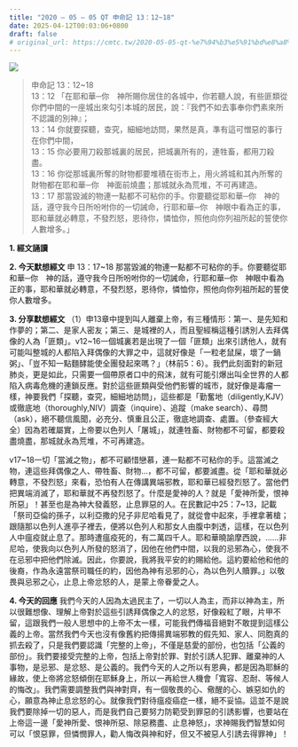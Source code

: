 ```yaml
---
title: "2020 – 05 – 05 QT 申命記 13：12~18"
date: 2025-04-12T00:03:06+0800
draft: false
# original_url: https://cmtc.tw/2020-05-05-qt-%e7%94%b3%e5%91%bd%e8%a8%98-13%ef%bc%9a1218
---
```


![](/images/qt.jpg)
> 申命記 13：12\~18  
> 13：12 「在耶和華─你　神所賜你居住的各城中，你若聽人說，有些匪類從你們中間的一座城出來勾引本城的居民，說：『我們不如去事奉你們素來所不認識的別神』；  
> 13：14 你就要探聽，查究，細細地訪問，果然是真，準有這可憎惡的事行在你們中間，  
> 13：15 你必要用刀殺那城裏的居民，把城裏所有的，連牲畜，都用刀殺盡。  
> 13：16 你從那城裏所奪的財物都要堆積在街市上，用火將城和其內所奪的財物都在耶和華─你　神面前燒盡；那城就永為荒堆，不可再建造。  
> 13：17 那當毀滅的物連一點都不可粘你的手。你要聽從耶和華─你　神的話，遵守我今日所吩咐你的一切誡命，行耶和華─你　神眼中看為正的事，耶和華就必轉意，不發烈怒，恩待你，憐恤你，照他向你列祖所起的誓使你人數增多。」

**1. 經文誦讀**

**2.  今天默想經文**
申 13：17\~18 那當毀滅的物連一點都不可粘你的手。你要聽從耶和華─你　神的話，遵守我今日所吩咐你的一切誡命，行耶和華─你　神眼中看為正的事，耶和華就必轉意，不發烈怒，恩待你，憐恤你，照他向你列祖所起的誓使你人數增多。

**3. 分享默想經文**
（1）申13章中提到叫人離棄上帝，有三種情形：第一、是先知和作夢的；第二、是家人密友；第三、是城裡的人，而且聖經稱這種引誘別人去拜偶像的人為「匪類」。v12\~16一個城裏若是出現了一個「匪類」出來引誘他人，就有可能叫整城的人都陷入拜偶像的大罪之中，這就好像是「一粒老鼠屎，壞了一鍋粥」、「豈不知一點麵酵能使全團發起來嗎？」（林前5：6）。我們此刻面對的新冠肺炎，更是如此，只需要一個帶原者口中的飛沫，就有可能引爆出叫全世界的人都陷入病毒危機的連鎖反應。對於這些匪類與受他們影響的城市，就好像是毒瘤一樣，神要我們「探聽，查究，細細地訪問」，這些都是「勤奮地（diligently,KJV）或徹底地（thoroughly,NIV）調查（inquire）、追蹤（make search）、尋問（ask），絕不聽信風聞，必充分、慎重且公正，徹底地調查、處置。（參查經大全）因為若確屬實，上帝要以色列人「屠城」，就連牲畜、財物都不可留，都要殺盡燒盡，那城就永為荒堆，不可再建造。

v17\~18一切「當滅之物」，都不可顧惜戀慕，連一點都不可粘你的手。這當滅之物，連這些拜偶像之人、帶牲畜、財物…，都不可留，都要滅盡。從「耶和華就必轉意，不發烈怒」來看，恐怕有人在傳講異端邪教，耶和華已經發烈怒了。當他們把異端消滅了，耶和華就不再發烈怒了。什麼是愛神的人？就是「愛神所愛，恨神所惡」！甚至也是為神大發義怒，止息罪惡的人。在民數記中25：7\~13，記載「祭司亞倫的孫子，以利亞撒的兒子非尼哈看見了，就從會中起來，手裡拿著槍；跟隨那以色列人進亭子裡去，便將以色列人和那女人由腹中刺透，這樣，在以色列人中瘟疫就止息了。那時遭瘟疫死的，有二萬四千人。耶和華曉諭摩西說，……非尼哈，使我向以色列人所發的怒消了，因他在他們中間，以我的忌邪為心，使我不在忌邪中把他們除滅。因此，你要說，我將我平安的約賜給他。這約要給他和他的後裔，作為永遠當祭司職任的約，因他為神有忌邪的心，為以色列人贖罪。」以敬畏與忌邪之心，止息上帝忿怒的人，是蒙上帝眷愛之人。

**4. 今天的回應**
我們今天的人因為太過民主了，一切以人為主，而非以神為主，所以很難想像、理解上帝對於這些引誘拜偶像之人的忿怒，好像殺紅了眼，片甲不留，這跟我們一般人思想中的上帝不太一樣，可能我們傳福音絕對不敢提到這樣公義的上帝。當然我們今天也沒有像舊約把傳揚異端邪教的假先知、家人、同胞真的抓去殺了，只是我們要認識「完整的上帝」，不僅是慈愛的部份，也包括「公義的部份」。我們要接受完整的上帝，包括上帝對於罪、對於引誘人犯罪、離棄神的人事物，是忌邪、是忿怒、是公義的。我們今天的人之所以有恩典，都是因為耶穌的緣故，使上帝將忿怒傾倒在耶穌身上，所以一再給世人機會「寬容、忍耐、等候人的悔改」。我們需要調整我們與神對齊，有一個敬畏的心、儆醒的心、嫉惡如仇的心，願意為神止息忿怒的心。就像我們對待瘟疫癌症一樣，絕不妥協。這並不是說我們要除掉一切的惡人，而是我們自己要努力防範受到罪惡的引誘影響，也要站在上帝這一邊「愛神所愛、恨神所惡、除惡務盡、止息神怒」，求神賜我們智慧如何可以「恨惡罪，但憐憫罪人，勸人悔改與神和好，但又不被惡人引誘去得罪神」！
